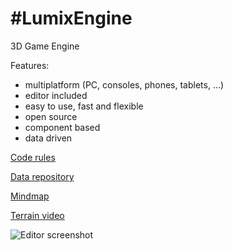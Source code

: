#LumixEngine
=========

3D Game Engine

Features:
  * multiplatform (PC, consoles, phones, tablets, ...)
  * editor included
  * easy to use, fast and flexible 
  * open source
  * component based
  * data driven

[Code rules](code_rules.md)

[Data repository](https://github.com/nem0/lumixengine_data)

[Mindmap](https://github.com/nem0/LumixEngine/blob/master/docs/lumix_mindmap.png)

[Terrain video](https://www.youtube.com/watch?v=DirHQUGFoOg)

![Editor screenshot](https://raw.githubusercontent.com/nem0/LumixEngine/master/docs/editor.png "Editor screenshot")

